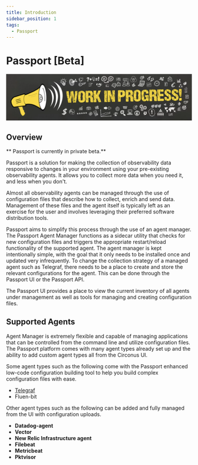 ```yaml
---
title: Introduction
sidebar_position: 1
tags:
  - Passport
---
```


# Passport [Beta]

![Work in progress image](./img/work-in-progress-image.png)

## Overview

** Passport is currently in private beta.**

Passport is a solution for making the collection of observability data responsive to changes in your environment using your pre-existing observability agents. It allows you to collect more data when you need it, and less when you don't.


Almost all observability agents can be managed through the use of configuration files that describe how to collect, enrich and send data. Management of these files and the agent itself is typically left as an exercise for the user and involves leveraging their preferred software distribution tools.

Passport aims to simplify this process through the use of an agent manager. The Passport Agent Manager functions as a sidecar utility that checks for new configuration files and triggers the appropriate restart/reload functionality of the supported agent. The agent manager is kept intentionally simple, with the goal that it only needs to be installed once and updated very infrequently.
To change the collection strategy of a managed agent such as Telegraf, there needs to be a place to create and store the relevant configurations for the agent. This can be done through the Passport UI or the Passport API.

The Passport UI provides a place to view the current inventory of all agents under management as well as tools for managing and creating configuration files.

## Supported Agents

Agent Manager is extremely flexible and capable of managing applications that can be controlled from the command line and utilize configuration files. The Passport platform comes with many agent types already set up and the ability to add custom agent types all from the Circonus UI.

Some agent types such as the following come with the Passport enhanced low-code configuration building tool to help you build complex configuration files with ease.

- [Telegraf](https://github.com/influxdata/telegraf)
- Fluen-bit 

Other agent types such as the following can be added and fully managed from the UI with configuration uploads.

- **Datadog-agent**
- **Vector**
- **New Relic Infrastructure agent**
- **Filebeat**
- **Metricbeat**
- **Pktvisor** 
